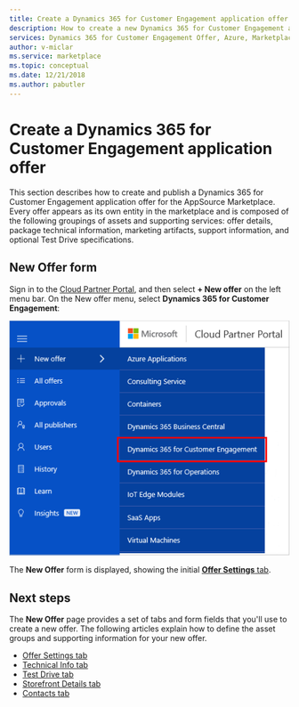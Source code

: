 ```yaml
---
title: Create a Dynamics 365 for Customer Engagement application offer | Azure Marketplace 
description: How to create a new Dynamics 365 for Customer Engagement application offer on the AppSource Marketplace.
services: Dynamics 365 for Customer Engagement Offer, Azure, Marketplace, Cloud Partner Portal, AppSource
author: v-miclar
ms.service: marketplace
ms.topic: conceptual
ms.date: 12/21/2018
ms.author: pabutler
---
```


# Create a Dynamics 365 for Customer Engagement application offer

This section describes how to create and publish a Dynamics 365 for Customer Engagement application offer for the AppSource Marketplace. Every offer appears as its own entity in the marketplace and is composed of the following groupings of assets and supporting services: offer details, package technical information, marketing artifacts, support information, and optional Test Drive specifications. 


## New Offer form

Sign in to the [Cloud Partner Portal](https://cloudpartner.azure.com/), and then select **+ New offer** on the left menu bar. On the New offer menu, select **Dynamics 365 for Customer Engagement**:

![New offer menu item for Dynamics 365 for Customer Engagement application](./media/new-dyn365ce-menu-item.png)

The **New Offer** form is displayed, showing the initial [**Offer Settings** tab](./cpp-offer-settings-tab.md).


## Next steps

The **New Offer** page provides a set of tabs and form fields that you'll use to create a new offer. The following articles explain how to define the asset groups and supporting information for your new offer.

* [Offer Settings tab](./cpp-offer-settings-tab.md)
* [Technical Info tab](./cpp-technical-info-tab.md)
* [Test Drive tab](./cpp-testdrive-tab.md)
* [Storefront Details tab](./cpp-storefront-details-tab.md)
* [Contacts tab](./cpp-contacts-tab.md)
